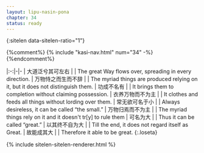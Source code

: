 ```yaml
---
layout: lipu-nasin-pona
chapter: 34
status: ready
---
```


{:sitelen data-sitelen-ratio="1"}

{%comment%}
{% include "kasi-nav.html" num="34" -%}
{%endcomment%}

|:-:|-|-
| 大道泛兮<wbr/>其可左右   |  | The great Way flows over, spreading in every direction.
| 万物恃之<wbr/>而生而不辞 |  | The myriad things are produced relying on it, but it does not distinguish them.
| 功成不名有               |  | It brings them to completion without claiming possession.
| 衣养万物<wbr/>而不为主   |  | It clothes and feeds all things without lording over them.
| 常无欲<wbr/>可名于小     |  | Always desireless, it can be called “the small.”
| 万物归焉<wbr/>而不为主   |  | The myriad things rely on it and it doesn't tr[y] to rule them
| 可名为大                 |  | Thus it can be called “great.”
| 以其终不自为大           |  | Till the end, it does not regard itself as Great.
| 故能成其大               |  | Therefore it able to be great.
{:.loseta}

{% include sitelen-sitelen-renderer.html %}
